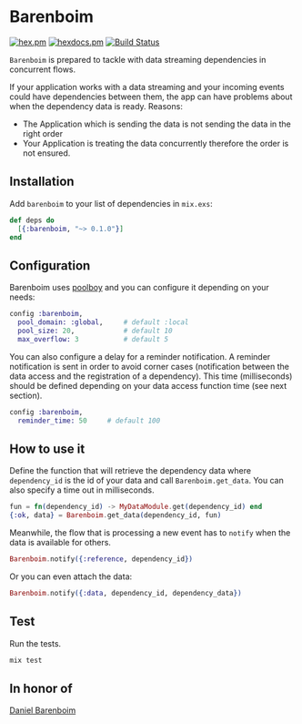 # Barenboim


[![hex.pm](https://img.shields.io/hexpm/v/barenboim.svg?style=flat-square)](https://hex.pm/packages/barenboim) [![hexdocs.pm](https://img.shields.io/badge/docs-latest-green.svg?style=flat-square)](https://hexdocs.pm/barenboim/) [![Build Status](https://travis-ci.org/mendrugory/barenboim.svg?branch=master)](https://travis-ci.org/mendrugory/barenboim)

 `Barenboim` is prepared to tackle with data streaming dependencies in concurrent flows.

  If your application works with a data streaming and your incoming events could have dependencies between them, the app can have problems about when the
  dependency data is ready. Reasons:
  * The Application which is sending the data is not sending the data in the right order
  * Your Application is treating the data concurrently therefore the order is not ensured.

## Installation
  Add `barenboim` to your list of dependencies in `mix.exs`:

  ```elixir
  def deps do
    [{:barenboim, "~> 0.1.0"}]
  end
  ```
    
## Configuration    
  Barenboim uses [poolboy](https://github.com/devinus/poolboy) and you can configure it depending on your needs:

  ```elixir
  config :barenboim,
    pool_domain: :global,     # default :local
    pool_size: 20,            # default 10
    max_overflow: 3           # default 5
  ```
    
  You can also configure a delay for a reminder notification. A reminder notification is sent in order to
  avoid corner cases (notification between the data access and the registration of a dependency). 
  This time (milliseconds) should be defined depending on your data access function time (see next section).
  
  ```elixir
  config :barenboim,
    reminder_time: 50     # default 100
  ```

## How to use it
  Define the function that will retrieve the dependency data where `dependency_id` is the id of your data
  and call `Barenboim.get_data`. You can also specify a time out in milliseconds.
  ```elixir
  fun = fn(dependency_id) -> MyDataModule.get(dependency_id) end
  {:ok, data} = Barenboim.get_data(dependency_id, fun)
  ```

  Meanwhile, the flow that is processing a new event has to `notify` when the data is available for others.
  ```elixir
  Barenboim.notify({:reference, dependency_id})
  ```
  Or you can even attach the data:
  ```elixir
  Barenboim.notify({:data, dependency_id, dependency_data})
  ```
## Test
  Run the tests.
  ```bash
  mix test 
  ```
  
## In honor of
  [Daniel Barenboim](https://en.wikipedia.org/wiki/Daniel_Barenboim)
  
  